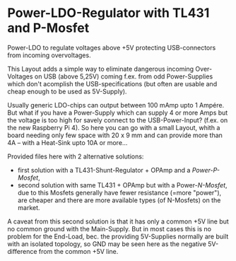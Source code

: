 # Power-LDO-Regulator with TL431 and P-Mosfet
Power-LDO to regulate voltages above +5V protecting USB-connectors from incoming overvoltages.

This Layout adds a simple way to eliminate dangerous incoming Over-Voltages on USB (above 5,25V) coming f.ex. from
odd Power-Supplies which don't acomplish the USB-specifications (but often are usable and cheap enough to be used as 5V-Supply).

Usually generic LDO-chips can output between 100 mAmp upto 1 Ampére. But what if you have a Power-Supply which can supply 4 or
more Amps but the voltage is too high for savely connect to the USB-Power-Input? (f.ex. on the new Raspberry Pi 4).
So here you can go with a small Layout, whith a board needing only few space with 20 x 9 mm and can provide more than 4A –
with a Heat-Sink upto 10A or more...

Provided files here with 2 alternative solutions:
- first solution with a TL431-Shunt-Regulator + OPAmp and a *Power-P-Mosfet*,
- second solution with same TL431 + OPAmp but with a Power-*N-Mosfet*, due to this Mosfets generally have fewer resistance
  (=more "power"), are cheaper and there are more available types (of N-Mosfets) on the market.

A caveat from this second solution is that it has only a common +5V line but no common ground with the Main-Supply. But
in most cases this is no problem for the End-Load, bec. the providing 5V-Supplies normally are built with an isolated topology,
so GND may be seen here as the negative 5V-difference from the common +5V line.
